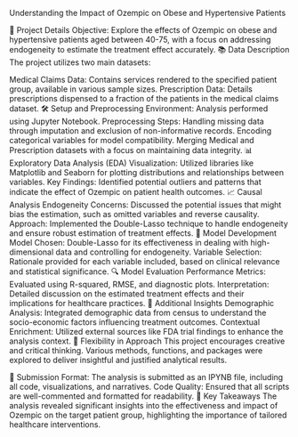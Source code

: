 Understanding the Impact of Ozempic on Obese and Hypertensive Patients

📅 Project Details
Objective: Explore the effects of Ozempic on obese and hypertensive patients aged between 40-75, with a focus on addressing endogeneity to estimate the treatment effect accurately.
📚 Data Description
The project utilizes two main datasets:

Medical Claims Data: Contains services rendered to the specified patient group, available in various sample sizes.
Prescription Data: Details prescriptions dispensed to a fraction of the patients in the medical claims dataset.
🛠 Setup and Preprocessing
Environment: Analysis performed using Jupyter Notebook.
Preprocessing Steps:
Handling missing data through imputation and exclusion of non-informative records.
Encoding categorical variables for model compatibility.
Merging Medical and Prescription datasets with a focus on maintaining data integrity.
📊 Exploratory Data Analysis (EDA)
Visualization: Utilized libraries like Matplotlib and Seaborn for plotting distributions and relationships between variables.
Key Findings: Identified potential outliers and patterns that indicate the effect of Ozempic on patient health outcomes.
📈 Causal Analysis
Endogeneity Concerns: Discussed the potential issues that might bias the estimation, such as omitted variables and reverse causality.
Approach: Implemented the Double-Lasso technique to handle endogeneity and ensure robust estimation of treatment effects.
🧪 Model Development
Model Chosen: Double-Lasso for its effectiveness in dealing with high-dimensional data and controlling for endogeneity.
Variable Selection: Rationale provided for each variable included, based on clinical relevance and statistical significance.
🔍 Model Evaluation
Performance Metrics: Evaluated using R-squared, RMSE, and diagnostic plots.
Interpretation: Detailed discussion on the estimated treatment effects and their implications for healthcare practices.
📝 Additional Insights
Demographic Analysis: Integrated demographic data from census to understand the socio-economic factors influencing treatment outcomes.
Contextual Enrichment: Utilized external sources like FDA trial findings to enhance the analysis context.
🔄 Flexibility in Approach
This project encourages creative and critical thinking. Various methods, functions, and packages were explored to deliver insightful and justified analytical results.

📁 Submission
Format: The analysis is submitted as an IPYNB file, including all code, visualizations, and narratives.
Code Quality: Ensured that all scripts are well-commented and formatted for readability.
🌟 Key Takeaways
The analysis revealed significant insights into the effectiveness and impact of Ozempic on the target patient group, highlighting the importance of tailored healthcare interventions.
